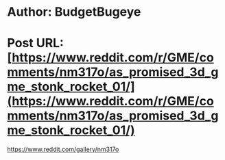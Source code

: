 # Author: BudgetBugeye
# Post URL: [https://www.reddit.com/r/GME/comments/nm317o/as_promised_3d_gme_stonk_rocket_01/](https://www.reddit.com/r/GME/comments/nm317o/as_promised_3d_gme_stonk_rocket_01/)


https://www.reddit.com/gallery/nm317o